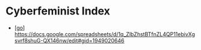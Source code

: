 # Cyberfeminist Index

- [[go]] https://docs.google.com/spreadsheets/d/1q_ZlbZhstBTfnZL4QP11ebivXgsvrf8shuG-QX146nw/edit#gid=1949020646


[//begin]: # "Autogenerated link references for markdown compatibility"
[go]: go "Go"
[//end]: # "Autogenerated link references"